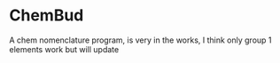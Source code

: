 # ChemBud
A chem nomenclature program, is very in the works, I think only group 1 elements work but will update
